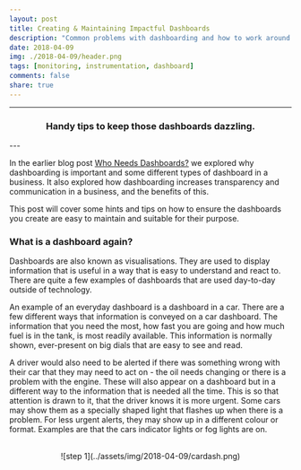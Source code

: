 ```yaml
---
layout: post
title: Creating & Maintaining Impactful Dashboards
description: "Common problems with dashboarding and how to work around them"
date: 2018-04-09
img: ./2018-04-09/header.png
tags: [monitoring, instrumentation, dashboard]
comments: false
share: true
---
```


----
<center>
<h3> Handy tips to keep those dashboards dazzling. </h3>
</center>
--- 
<br/>

In the earlier blog post [Who Needs Dashboards?](http://jesswhite.co.uk/whoneedsdashboards-post/) we explored why dashboarding is important and some different types of dashboard in a business. It also explored how dashboarding increases transparency and communication in a business, and the benefits of this. 

This post will cover some hints and tips on how to ensure the dashboards you create are easy to maintain and suitable for their purpose.

### What is a dashboard again?

Dashboards are also known as visualisations. They are used to display information that is useful in a way that is easy to understand and react to. There are quite a few examples of dashboards that are used day-to-day outside of technology. 

An example of an everyday dashboard is a dashboard in a car. There are a few different ways that information is conveyed on a car dashboard. The information that you need the most, how fast you are going and how much fuel is in the tank, is most readily available. This information is normally shown, ever-present on big dials that are easy to see and read. 

A driver would also need to be alerted if there was something wrong with their car that they may need to act on - the oil needs changing or there is a problem with the engine. These will also appear on a dashboard but in a different way to the information that is needed all the time. This is so that attention is drawn to it, that the driver knows it is more urgent. Some cars may show them as a specially shaped light that flashes up when there is a problem. For less urgent alerts, they may show up in a different colour or format. Examples are that the cars indicator lights or fog lights are on. 

<br/>
<div style="text-align:center; width:80%; margin-left: 10%;" markdown="1">
![step 1](../assets/img/2018-04-09/cardash.png)
</div> 
<br/>

